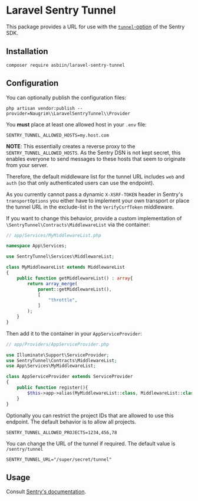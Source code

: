 # Laravel Sentry Tunnel

This package provides a URL for use with the [`tunnel`-option](https://docs.sentry.io/platforms/javascript/troubleshooting/#using-the-tunnel-option) of the Sentry SDK.

## Installation

```shell
composer require asbiin/laravel-sentry-tunnel
```

## Configuration

You can optionally publish the configuration files:

```shell
php artisan vendor:publish --provider=Naugrim\\LaravelSentryTunnel\\Provider
```

You **must** place at least one allowed host in your `.env` file:

```dotenv
SENTRY_TUNNEL_ALLOWED_HOSTS=my.host.com
```

**NOTE**: This essentially creates a reverse proxy to the `SENTRY_TUNNEL_ALLOWED_HOSTS`. As the Sentry DSN is not kept secret, this enables everyone to send messages to these hosts that seem to originate from your server.

Therefore, the default middleware list for the tunnel URL includes `web` and `auth` (so that only authenticated users can use the endpoint).

As you currently cannot pass a dynamic `X-XSRF-TOKEN` header in Sentry's `transportOptions` you either have to implement your own transport or place the tunnel URL in the exclude-list in the `VerifyCsrfToken` middleware.

If you want to change this behavior, provide a custom implementation of `\SentryTunnel\Contracts\MiddlewareList` via the container:

```php
// app/Services/MyMiddlewareList.php

namespace App\Services;

use SentryTunnel\Services\MiddlewareList;

class MyMiddlewareList extends MiddlewareList
{
    public function getMiddlewareList() : array{
        return array_merge(
            parent::getMiddlewareList(),
            [
                "throttle",
            ]
        );
    }
}
```

Then add it to the container in your `AppServiceProvider`:

```php
// app/Providers/AppServiceProvider.php

use Illuminate\Support\ServiceProvider;
use SentryTunnel\Contracts\MiddlewareList;
use App\Services\MyMiddlewareList;

class AppServiceProvider extends ServiceProvider
{
    public function register(){
        $this->app->alias(MyMiddlewareList::class, MiddlewareList::class);
    }
}
```

Optionally you can restrict the project IDs that are allowed to use this endpoint. The default behavior is to allow all projects.

```dotenv
SENTRY_TUNNEL_ALLOWED_PROJECTS=1234,456,78
```

You can change the URL of the tunnel if required. The default value is `/sentry/tunnel`

```dotenv
SENTRY_TUNNEL_URL="/super/secret/tunnel"
```

## Usage

Consult [Sentry's documentation](https://docs.sentry.io/platforms/javascript/troubleshooting/#using-the-tunnel-option).
